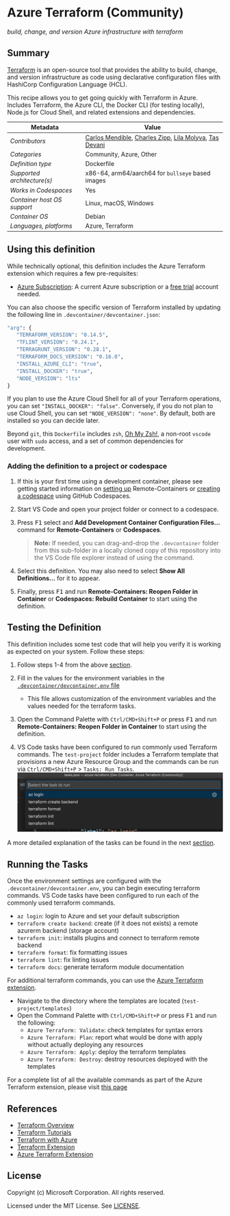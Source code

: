 # Azure Terraform (Community)

_build, change, and version Azure infrastructure with terraform_

## Summary

[Terraform](https://www.terraform.io/) is an open-source tool that provides the ability to build, change, and version infrastructure as code using declarative configuration files with HashiCorp Configuration Language (HCL).

This recipe allows you to get going quickly with Terraform in Azure. Includes Terraform, the Azure CLI, the Docker CLI (for testing locally), Node.js for Cloud Shell, and related extensions and dependencies.

| Metadata | Value |  
|----------|-------|
| *Contributors* | [Carlos Mendible](https://github.com/cmendible), [Charles Zipp](https://github.com/charleszipp), [Lila Molyva](https://github.com/norelina), [Tas Devani](https://github.com/tasdevani21)  |
| *Categories* | Community, Azure, Other |
| *Definition type* | Dockerfile |
| *Supported architecture(s)* | x86-64, arm64/aarch64 for `bullseye` based images |
| *Works in Codespaces* | Yes |
| *Container host OS support* | Linux, macOS, Windows |
| *Container OS* | Debian |
| *Languages, platforms* | Azure, Terraform |

## Using this definition

While technically optional, this definition includes the Azure Terraform extension which requires a few pre-requisites:

- [Azure Subscription](https://azure.microsoft.com): A current Azure subscription or a [free trial](https://azure.microsoft.com/en-us/free/) account needed.

You can also choose the specific version of Terraform installed by updating the following line in `.devcontainer/devcontainer.json`:

```Dockerfile
"arg": {
   "TERRAFORM_VERSION": "0.14.5",
   "TFLINT_VERSION": "0.24.1",
   "TERRAGRUNT_VERSION": "0.28.1",
   "TERRAFORM_DOCS_VERSION": "0.16.0",
   "INSTALL_AZURE_CLI": "true",
   "INSTALL_DOCKER": "true",
   "NODE_VERSION": "lts"
}
```

If you plan to use the Azure Cloud Shell for all of your Terraform operations, you can set `"INSTALL_DOCKER": "false"`. Conversely, if you do not plan to use Cloud Shell, you can set `"NODE_VERSION": "none"`. By default, both are installed so you can decide later.

Beyond `git`, this `Dockerfile` includes `zsh`, [Oh My Zsh!](https://ohmyz.sh/), a non-root `vscode` user with `sudo` access, and a set of common dependencies for development.

### Adding the definition to a project or codespace

1. If this is your first time using a development container, please see getting started information on [setting up](https://aka.ms/vscode-remote/containers/getting-started) Remote-Containers or [creating a codespace](https://aka.ms/ghcs-open-codespace) using GitHub Codespaces.

2. Start VS Code and open your project folder or connect to a codespace.

3. Press <kbd>F1</kbd> select and **Add Development Container Configuration Files...** command for **Remote-Containers** or **Codespaces**. 

   > **Note:** If needed, you can drag-and-drop the `.devcontainer` folder from this sub-folder in a locally cloned copy of this repository into the VS Code file explorer instead of using the command.

4. Select this definition. You may also need to select **Show All Definitions...** for it to appear.

5. Finally, press <kbd>F1</kbd> and run **Remote-Containers: Reopen Folder in Container** or **Codespaces: Rebuild Container** to start using the definition.

## Testing the Definition

This definition includes some test code that will help you verify it is working as expected on your system. Follow these steps:

1. Follow steps 1-4 from the above [section](#adding-the-definition-to-your-project).
2. Fill in the values for the environment variables in the [`.devcontainer/devcontainer.env` file](https://code.visualstudio.com/docs/remote/containers-advanced#_option-2-use-an-env-file)
   - This file allows customization of the environment variables and the values needed for the terraform tasks.

3. Open the Command Palette with `Ctrl/CMD+Shift+P` or press <kbd>F1</kbd> and run **Remote-Containers: Reopen Folder in Container** to start using the definition.

4. VS Code tasks have been configured to run commonly used Terraform commands. The `test-project` folder includes a Terraform template that provisions a new Azure Resource Group and the commands can be run via `Ctrl/CMD+Shift+P` > `Tasks: Run Tasks`.
   ![Run Terraform Tasks](test-project/assets/Terraform_tasks.png)

A more detailed explanation of the tasks can be found in the next [section](#running-the-tasks).

## Running the Tasks

Once the environment settings are configured with the `.devcontainer/devcontainer.env`, you can begin executing terraform commands. VS Code tasks have been configured to run each of the commonly used terraform commands.

- `az login`: login to Azure and set your default subscription
- `terraform create backend`: create (if it does not exists) a remote azurerm backend (storage account)
- `terraform init`: installs plugins and connect to terraform remote backend
- `terraform format`: fix formatting issues
- `terraform lint`: fix linting issues
- `terraform docs`: generate terraform module documentation

For additional terraform commands, you can use the [Azure Terraform extension](https://marketplace.visualstudio.com/items?itemName=ms-azuretools.vscode-azureterraform). 
- Navigate to the directory where the templates are located (`test-project/templates`)
- Open the Command Palette with `Ctrl/CMD+Shift+P` or press <kbd>F1</kbd> and run the following: 
   - `Azure Terraform: Validate`: check templates for syntax errors
   - `Azure Terraform: Plan`: report what would be done with apply without actually deploying any resources
   - `Azure Terraform: Apply`: deploy the terraform templates
   - `Azure Terraform: Destroy`: destroy resources deployed with the templates

For a complete list of all the available commands as part of the Azure Terraform extension, please visit [this page](https://marketplace.visualstudio.com/items?itemName=ms-azuretools.vscode-azureterraform)

## References

- [Terraform Overview](https://www.terraform.io/intro/index.html)
- [Terraform Tutorials](https://learn.hashicorp.com/terraform?utm_source=terraform_io)
- [Terraform with Azure](https://docs.microsoft.com/en-us/azure/terraform/terraform-overview)
- [Terraform Extension](https://marketplace.visualstudio.com/items?itemName=HashiCorp.terraform)
- [Azure Terraform Extension](https://marketplace.visualstudio.com/items?itemName=ms-azuretools.vscode-azureterraform)

## License

Copyright (c) Microsoft Corporation. All rights reserved.

Licensed under the MIT License. See [LICENSE](https://github.com/microsoft/vscode-dev-containers/blob/main/LICENSE).
